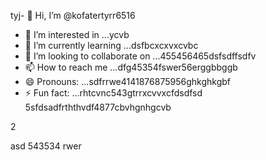 tyj- 👋 Hi, I’m @kofatertyrr6516
- 👀 I’m interested in ...ycvb
- 🌱 I’m currently learning ...dsfbcxcxvxcvbc
- 💞️ I’m looking to collaborate on ...455456465dsfsdffsdfv
- 📫 How to reach me ...dfg45354fswer56erggbbggb
- 😄 Pronouns: ...sdfrrwe4141876875956ghkghkgbf
- ⚡ Fun fact: ...rhtcvnc543gtrrxcvvxcfdsdfsd
5sfdsadfrththvdf4877cbvhgnhgcvb
<!---cbm
kofatertyrr/kofatertyrr is a ✨ special ✨ repository because its `README.md` (this file) appears on your GitHub profile.
You can click the Preview link to take a look at your changes.e2vbcc
--->2
asd
543534
rwer
